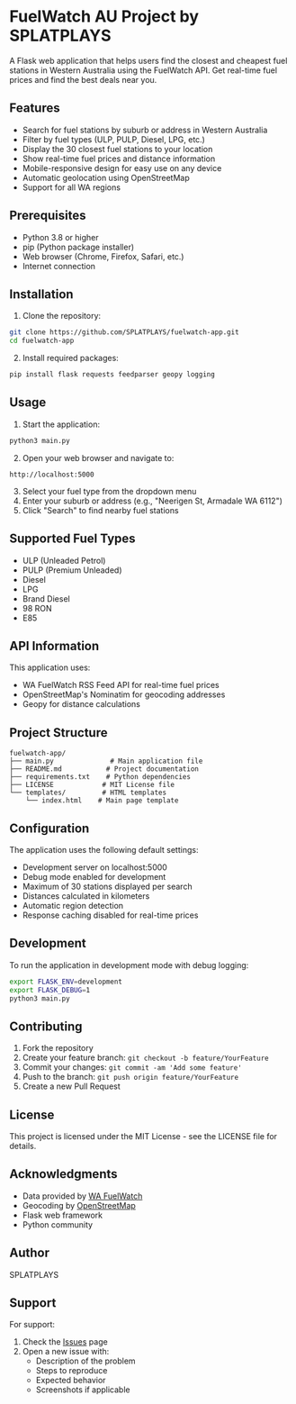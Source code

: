 # FuelWatch AU Project by SPLATPLAYS

A Flask web application that helps users find the closest and cheapest fuel stations in Western Australia using the FuelWatch API. Get real-time fuel prices and find the best deals near you.

## Features

- Search for fuel stations by suburb or address in Western Australia
- Filter by fuel types (ULP, PULP, Diesel, LPG, etc.)
- Display the 30 closest fuel stations to your location
- Show real-time fuel prices and distance information
- Mobile-responsive design for easy use on any device
- Automatic geolocation using OpenStreetMap
- Support for all WA regions

## Prerequisites

- Python 3.8 or higher
- pip (Python package installer)
- Web browser (Chrome, Firefox, Safari, etc.)
- Internet connection

## Installation

1. Clone the repository:
```bash
git clone https://github.com/SPLATPLAYS/fuelwatch-app.git
cd fuelwatch-app
```

2. Install required packages:
```bash
pip install flask requests feedparser geopy logging
```

## Usage

1. Start the application:
```bash
python3 main.py
```

2. Open your web browser and navigate to:
```
http://localhost:5000
```

3. Select your fuel type from the dropdown menu
4. Enter your suburb or address (e.g., "Neerigen St, Armadale WA 6112")
5. Click "Search" to find nearby fuel stations

## Supported Fuel Types

- ULP (Unleaded Petrol)
- PULP (Premium Unleaded)
- Diesel
- LPG
- Brand Diesel
- 98 RON
- E85

## API Information

This application uses:
- WA FuelWatch RSS Feed API for real-time fuel prices
- OpenStreetMap's Nominatim for geocoding addresses
- Geopy for distance calculations

## Project Structure

```
fuelwatch-app/
├── main.py              # Main application file
├── README.md           # Project documentation
├── requirements.txt    # Python dependencies
├── LICENSE            # MIT License file
└── templates/         # HTML templates
    └── index.html    # Main page template
```

## Configuration

The application uses the following default settings:
- Development server on localhost:5000
- Debug mode enabled for development
- Maximum of 30 stations displayed per search
- Distances calculated in kilometers
- Automatic region detection
- Response caching disabled for real-time prices

## Development

To run the application in development mode with debug logging:

```bash
export FLASK_ENV=development
export FLASK_DEBUG=1
python3 main.py
```

## Contributing

1. Fork the repository
2. Create your feature branch: `git checkout -b feature/YourFeature`
3. Commit your changes: `git commit -am 'Add some feature'`
4. Push to the branch: `git push origin feature/YourFeature`
5. Create a new Pull Request

## License

This project is licensed under the MIT License - see the LICENSE file for details.

## Acknowledgments

- Data provided by [WA FuelWatch](https://www.fuelwatch.wa.gov.au)
- Geocoding by [OpenStreetMap](https://www.openstreetmap.org)
- Flask web framework
- Python community

## Author

SPLATPLAYS

## Support

For support:
1. Check the [Issues](https://github.com/SPLATPLAYS/fuelwatch-app/issues) page
2. Open a new issue with:
   - Description of the problem
   - Steps to reproduce
   - Expected behavior
   - Screenshots if applicable
